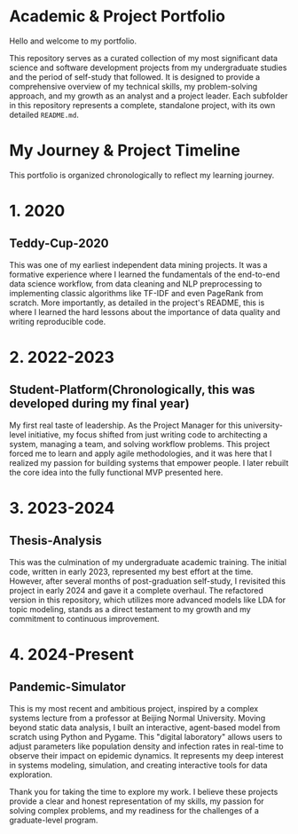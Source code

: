# Academic & Project Portfolio

Hello and welcome to my portfolio.

This repository serves as a curated collection of my most significant data science and software development projects from my undergraduate studies and the period of self-study that followed. It is designed to provide a comprehensive overview of my technical skills, my problem-solving approach, and my growth as an analyst and a project leader.
Each subfolder in this repository represents a complete, standalone project, with its own detailed `README.md`.

# My Journey & Project Timeline

This portfolio is organized chronologically to reflect my learning journey.

# 1. 2020
## Teddy-Cup-2020
This was one of my earliest independent data mining projects. It was a formative experience where I learned the fundamentals of the end-to-end data science workflow, from data cleaning and NLP preprocessing to implementing classic algorithms like TF-IDF and even PageRank from scratch. More importantly, as detailed in the project's README, this is where I learned the hard lessons about the importance of data quality and writing reproducible code.

# 2. 2022-2023
## Student-Platform(Chronologically, this was developed during my final year)
My first real taste of leadership. As the Project Manager for this university-level initiative, my focus shifted from just writing code to architecting a system, managing a team, and solving workflow problems. This project forced me to learn and apply agile methodologies, and it was here that I realized my passion for building systems that empower people. I later rebuilt the core idea into the fully functional MVP presented here.

# 3. 2023-2024
## Thesis-Analysis
This was the culmination of my undergraduate academic training. The initial code, written in early 2023, represented my best effort at the time. However, after several months of post-graduation self-study, I revisited this project in early 2024 and gave it a complete overhaul. The refactored version in this repository, which utilizes more advanced models like LDA for topic modeling, stands as a direct testament to my growth and my commitment to continuous improvement.

# 4. 2024-Present
## Pandemic-Simulator
This is my most recent and ambitious project, inspired by a complex systems lecture from a professor at Beijing Normal University. Moving beyond static data analysis, I built an interactive, agent-based model from scratch using Python and Pygame. This "digital laboratory" allows users to adjust parameters like population density and infection rates in real-time to observe their impact on epidemic dynamics. It represents my deep interest in systems modeling, simulation, and creating interactive tools for data exploration.

Thank you for taking the time to explore my work. I believe these projects provide a clear and honest representation of my skills, my passion for solving complex problems, and my readiness for the challenges of a graduate-level program.